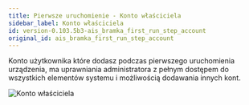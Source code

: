 ```yaml
---
title: Pierwsze uruchomienie - Konto właściciela
sidebar_label: Konto właściciela
id: version-0.103.5b3-ais_bramka_first_run_step_account
original_id: ais_bramka_first_run_step_account
---
```


Konto użytkownika które dodasz podczas pierwszego uruchomienia urządzenia, ma uprawniania administratora z pełnym dostępem do wszystkich elementów systemu i możliwością dodawania innych kont.

![Konto właściciela](/AIS-docs/img/en/bramka/onboarding_step_1.png)
